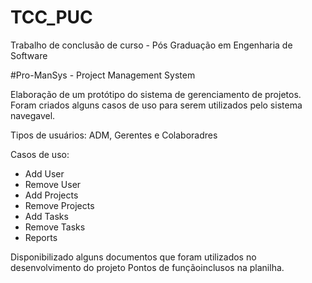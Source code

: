 # TCC_PUC
Trabalho de conclusão de curso - Pós Graduação em Engenharia de Software

#Pro-ManSys - Project Management System

Elaboração de um protótipo do sistema de gerenciamento de projetos.
Foram criados alguns casos de uso para serem utilizados pelo sistema navegavel.

Tipos de usuários: ADM, Gerentes e Colaboradres

Casos de uso:
- Add User
- Remove User
- Add Projects
- Remove Projects
- Add Tasks
- Remove Tasks
- Reports

Disponibilizado alguns documentos que foram utilizados no desenvolvimento do projeto 
Pontos de funçãoinclusos na planilha.
